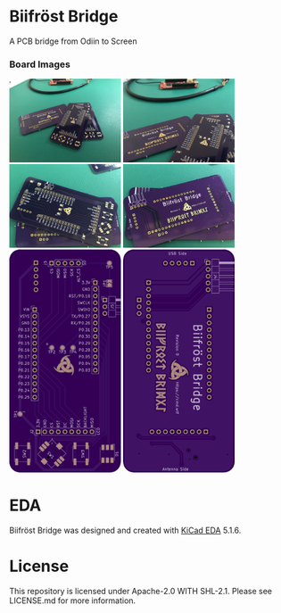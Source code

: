 # Biifröst Bridge
A PCB bridge from Odiin to Screen

### Board Images
<img src="https://raw.githubusercontent.com/cmdwtf/Biifrost/main/.images/r0-oshpark-0.jpg?raw=true" alt="Revision 0 Fab 0" width="200" /> <img src="https://raw.githubusercontent.com/cmdwtf/Biifrost/main/.images/r0-oshpark-1.jpg" alt="Revision 0 Fab 1" width="200" />
<img src="https://raw.githubusercontent.com/cmdwtf/Biifrost/main/.images/r0-oshpark-2.jpg?raw=true" alt="Revision 0 Fab 2" width="200" /> <img src="https://raw.githubusercontent.com/cmdwtf/Biifrost/main/.images/r0-oshpark-3.jpg" alt="Revision 0 Fab 3" width="200" />
<img src="https://raw.githubusercontent.com/cmdwtf/Biifrost/main/.images/r0-top.png?raw=true" alt="Revision 0 Top" width="200" /> <img src="https://raw.githubusercontent.com/cmdwtf/Biifrost/main/.images/r0-bottom.png" alt="Revision 0 Bottom" width="200" />

# EDA
Biifröst Bridge was designed and created with [KiCad EDA](https://kicad-pcb.org/) 5.1.6.

# License
This repository is licensed under Apache-2.0 WITH SHL-2.1. Please see LICENSE.md for more information.
